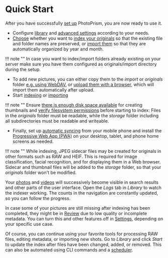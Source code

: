 # Quick Start
After you have successfully [set up](./index.md) PhotoPrism, you are now ready to use it.

-  Configure [library](../user-guide/settings/library.md) and [advanced settings](../user-guide/settings/advanced.md) according to your needs.
-  [Choose](../user-guide/library/index.md) whether you want to [index your originals](../user-guide/library/originals.md) so that the existing file and folder names are preserved, or [import them](../user-guide/library/import.md) so that they are automatically organized by year and month.

!!! note ""
    In case you want to index/import folders already existing on your server make sure you have them configured as originals/import directory during the setup.

- To add new pictures, you can either copy them to the *import* or *originals* folder [e.g. using WebDAV](../user-guide/sync/webdav.md), or [upload them with a browser](../user-guide/library/upload.md), which will import them automatically after upload.
- Start [indexing](../user-guide/library/originals.md) or [importing](../user-guide/library/import.md)

!!! note ""
    Ensure [there is enough disk space available](troubleshooting/docker.md#disk-space) for creating thumbnails and [verify filesystem permissions](troubleshooting/docker.md#file-permissions)
    before starting to index: Files in the *originals* folder must be readable, while the *storage* folder
    including all subdirectories must be readable and writeable.

- Finally, set up [automatic syncing](../user-guide/sync/mobile-devices.md) from your mobile phone and install the [Progressive Web App (PWA)](../user-guide/pwa.md) on your desktop, tablet, and phone home screens as needed.

!!! note ""
    While indexing, JPEG sidecar files may be created for originals in other formats such as RAW and HEIF.
    This is required for image classification, facial recognition, and for displaying them in a Web browser.
    Sidecar and thumbnail files will be added to the *storage* folder, so that your *originals* folder won't be modified.

Your [photos](../user-guide/organize/browse.md) and [videos](../user-guide/organize/video.md) will
successively become visible in search results and other parts of the user interface.
Open the *Logs* tab in *Library* to watch the indexer working.
The counts in the navigation are constantly updated, so you can follow the progress.

In case some of your pictures are still missing after indexing has been completed,
they might be in [Review](../user-guide/organize/review.md) due to low quality or incomplete metadata.
You can turn this and other features off in [Settings](../user-guide/settings/general.md),
depending on your specific use case.

Of course, you can continue using your favorite tools for processing RAW files, editing metadata,
or importing new shots. Go to *Library* and click *Start* to update the index after files have been
changed, added, or removed. This can also be automated using CLI commands and a [scheduler](https://dl.photoprism.app/docker/scheduler/).